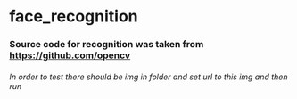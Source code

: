 # face_recognition 

### Source code for recognition was taken from https://github.com/opencv 
###### In order to test there should be img in folder and set url to this img and then run
